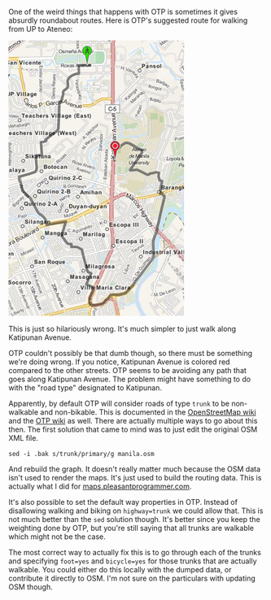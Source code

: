 <!-- 
.. link: 
.. description: 
.. tags: philippine-transit-app, programming
.. date: 2013/07/24 23:15:57
.. title: Highways in OTP
.. slug: highways-in-otp
-->

One of the weird things that happens with OTP is sometimes it gives absurdly roundabout routes. Here is OTP's suggested route for walking from UP to Ateneo:

![Roundabout route from UP to Ateneo](../galleries/transit/otproundabout.png)

This is just so hilariously wrong. It's much simpler to just walk along Katipunan Avenue.

OTP couldn't possibly be that dumb though, so there must be something we're doing wrong. If you notice, Katipunan Avenue is colored red compared to the other streets. OTP seems to be avoiding any path that goes along Katipunan Avenue. The problem might have something to do with the "road type" designated to Katipunan.

Apparently, by default OTP will consider roads of type `trunk` to be non-walkable and non-bikable. This is documented in the [OpenStreetMap wiki](http://wiki.openstreetmap.org/wiki/OpenTripPlanner) and the [OTP wiki](https://github.com/openplans/OpenTripPlanner/wiki/GraphBuilder#permissions-and-bicycle-safety) as well. There are actually multiple ways to go about this then. The first solution that came to mind was to just edit the original OSM XML file.

    sed -i .bak s/trunk/primary/g manila.osm

And rebuild the graph. It doesn't really matter much because the OSM data isn't used to render the maps. It's just used to build the routing data. This is actually what I did for [maps.pleasantprogrammer.com](http://maps.pleasantprogrammer.com).

It's also possible to set the default way properties in OTP. Instead of disallowing walking and biking on `highway=trunk` we could allow that. This is not much better than the `sed` solution though. It's better since you keep the weighting done by OTP, but you're still saying that all trunks are walkable which might not be the case.

The most correct way to actually fix this is to go through each of the trunks and specifying `foot=yes` and `bicycle=yes` for those trunks that are actually walkable. You could either do this locally with the dumped data, or contribute it directly to OSM. I'm not sure on the particulars with updating OSM though.